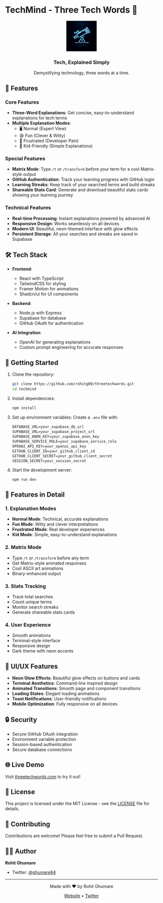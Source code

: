 # TechMind - Three Tech Words 🚀

<div align="center">
  <img src="favicon.png" alt="TechMind Logo" width="100" height="100"/>
  <h3>Tech, Explained Simply</h3>
  <p>Demystifying technology, three words at a time.</p>
</div>

## 🌟 Features

### Core Features
- **Three-Word Explanations**: Get concise, easy-to-understand explanations for tech terms
- **Multiple Explanation Modes**:
  - 🖥️ Normal (Expert View)
  - 😄 Fun (Clever & Witty)
  - 😤 Frustrated (Developer Pain)
  - 👶 Kid-Friendly (Simple Explanations)

### Special Features
- **Matrix Mode**: Type `/t` or `/transform` before your term for a cool Matrix-style output
- **GitHub Authentication**: Track your learning progress with GitHub login
- **Learning Streaks**: Keep track of your searched terms and build streaks
- **Shareable Stats Card**: Generate and download beautiful stats cards showing your learning journey

### Technical Features
- **Real-time Processing**: Instant explanations powered by advanced AI
- **Responsive Design**: Works seamlessly on all devices
- **Modern UI**: Beautiful, neon-themed interface with glow effects
- **Persistent Storage**: All your searches and streaks are saved in Supabase

## 🛠️ Tech Stack

- **Frontend**:
  - React with TypeScript
  - TailwindCSS for styling
  - Framer Motion for animations
  - Shadcn/ui for UI components

- **Backend**:
  - Node.js with Express
  - Supabase for database
  - GitHub OAuth for authentication

- **AI Integration**:
  - OpenAI for generating explanations
  - Custom prompt engineering for accurate responses

## 🚀 Getting Started

1. Clone the repository:
   ```bash
   git clone https://github.com/rohitg00/threetechwords.git
   cd techmind
   ```

2. Install dependencies:
   ```bash
   npm install
   ```

3. Set up environment variables:
   Create a `.env` file with:
   ```env
   DATABASE_URL=your_supabase_db_url
   SUPABASE_URL=your_supabase_project_url
   SUPABASE_ANON_KEY=your_supabase_anon_key
   SUPABASE_SERVICE_ROLE=your_supabase_service_role
   OPENAI_API_KEY=your_openai_api_key
   GITHUB_CLIENT_ID=your_github_client_id
   GITHUB_CLIENT_SECRET=your_github_client_secret
   SESSION_SECRET=your_session_secret
   ```

4. Start the development server:
   ```bash
   npm run dev
   ```

## 📱 Features in Detail

### 1. Explanation Modes
- **Normal Mode**: Technical, accurate explanations
- **Fun Mode**: Witty and clever interpretations
- **Frustrated Mode**: Real developer experiences
- **Kid Mode**: Simple, easy-to-understand explanations

### 2. Matrix Mode
- Type `/t` or `/transform` before any term
- Get Matrix-style animated responses
- Cool ASCII art animations
- Binary-enhanced output

### 3. Stats Tracking
- Track total searches
- Count unique terms
- Monitor search streaks
- Generate shareable stats cards

### 4. User Experience
- Smooth animations
- Terminal-style interface
- Responsive design
- Dark theme with neon accents

## 🎨 UI/UX Features

- **Neon Glow Effects**: Beautiful glow effects on buttons and cards
- **Terminal Aesthetics**: Command-line inspired design
- **Animated Transitions**: Smooth page and component transitions
- **Loading States**: Elegant loading animations
- **Toast Notifications**: User-friendly notifications
- **Mobile Optimization**: Fully responsive on all devices

## 🔒 Security

- Secure GitHub OAuth integration
- Environment variable protection
- Session-based authentication
- Secure database connections

## 🌐 Live Demo

Visit [threetechwords.com](https://threetechwords.com) to try it out!

## 📝 License

This project is licensed under the MIT License - see the [LICENSE](LICENSE) file for details.

## 🤝 Contributing

Contributions are welcome! Please feel free to submit a Pull Request.

## 👨‍💻 Author

**Rohit Ghumare**
- Twitter: [@ghumare64](https://x.com/ghumare64)

---

<div align="center">
  <p>Made with ❤️ by Rohit Ghumare</p>
  <p>
    <a href="https://threetechwords.com">Website</a> •
    <a href="https://x.com/ghumare64">Twitter</a>
  </p>
</div> 